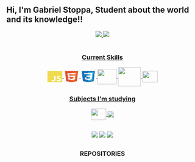 ## Hi, I'm Gabriel Stoppa, Student about the world and its knowledge!!

<div align="center">
  <a href="https://github.com/GabrielStoppa">
  <img height="180" src="https://github-readme-stats.vercel.app/api/top-langs/?username=GabrielStoppa&layout=compact&langs_count=7&theme=nightowl"/>
  <img height="165" src="https://github-readme-stats.vercel.app/api?username=GabrielStoppa&show_icons=true&theme=nightowl&include_all_commits=true&count_private=true"/>
</div> 

<div align="center" style="display: inline_block"><br>
  <h3 align="center" >Current Skills</h3>
  <img align="center" height="30" width="40" src="https://raw.githubusercontent.com/devicons/devicon/master/icons/javascript/javascript-plain.svg">
  <img align="center" height="30" width="40" src="https://raw.githubusercontent.com/devicons/devicon/master/icons/html5/html5-original.svg">
  <img align="center" height="30" width="40" src="https://raw.githubusercontent.com/devicons/devicon/master/icons/css3/css3-original.svg">
  <img align="center" height="40" width="50" src="https://cdn.jsdelivr.net/gh/devicons/devicon/icons/php/php-original.svg" />
  <img align="center" height="50" width="60" src="https://cdn.jsdelivr.net/gh/devicons/devicon/icons/mysql/mysql-original-wordmark.svg" />
  <img align="center" height="30" width="40" src="https://cdn.jsdelivr.net/gh/devicons/devicon/icons/python/python-original.svg" />
  <h3 align="center" >Subjects I'm studying</h3>
  <img align="center" height="30" width="40" src="https://cdn.jsdelivr.net/gh/devicons/devicon/icons/cplusplus/cplusplus-original.svg" />
  <img align="center" height="30"  src="https://cdn.jsdelivr.net/gh/devicons/devicon/icons/c/c-original.svg"/>
</div>
  
## 
 
<div align="center"> 
  <a href = "https://www.instagram.com/gabriel.stoppa_/"><img src="https://img.shields.io/badge/Instagram-E4405F?style=for-the-badge&logo=instagram&logoColor=white" target="_blank"></a>
  <a href = "mailto:gabriel.stoppa48@gmail.com"><img src="https://img.shields.io/badge/-Gmail-%23333?style=for-the-badge&logo=gmail&logoColor=white" target="_blank"></a>
  <a href="https://www.linkedin.com/in/gabriel-stoppa-de-freitas-275583267/" target="_blank"><img src="https://img.shields.io/badge/-LinkedIn-%230077B5?style=for-the-badge&logo=linkedin&logoColor=white" target="_blank"></a>  
</div> 
  
## 
  
<h3 align="center">REPOSITORIES<h3>

